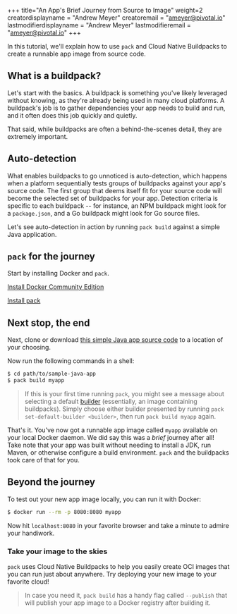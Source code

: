 +++
title="An App's Brief Journey from Source to Image"
weight=2
creatordisplayname = "Andrew Meyer"
creatoremail = "ameyer@pivotal.io"
lastmodifierdisplayname = "Andrew Meyer"
lastmodifieremail = "ameyer@pivotal.io"
+++

In this tutorial, we'll explain how to use `pack` and Cloud Native Buildpacks to create a runnable app image from source code.

## What is a buildpack?

Let's start with the basics. A buildpack is something you've likely leveraged without knowing, as they're already
being used in many cloud platforms. A buildpack's job is to gather dependencies your app needs to build and run,
and it often does this job quickly and quietly.

That said, while buildpacks are often a behind-the-scenes detail, they are extremely important.

## Auto-detection

What enables buildpacks to go unnoticed is auto-detection, which happens when a platform sequentially
tests groups of buildpacks against your app's source code. The first group that deems itself fit for your source code
will become the selected set of buildpacks for your app. Detection criteria is specific to each buildpack -- for
instance, an NPM buildpack might look for a `package.json`, and a Go buildpack might look for Go source files.

Let's see auto-detection in action by running `pack build` against a simple Java application.

## `pack` for the journey

Start by installing Docker and `pack`.

<a href="https://store.docker.com/search?type=edition&offering=community" class="download-button button icon-button bg-blue">Install Docker Community Edition</a>

<a href="/docs/install-pack" class="download-button button icon-button bg-pink">Install pack</a>

## Next stop, the end

Next, clone or download [this simple Java app source code](https://github.com/buildpack/sample-java-app) to a location
of your choosing.

Now run the following commands in a shell:

```bash
$ cd path/to/sample-java-app
$ pack build myapp
```

> If this is your first time running `pack`, you might see a message about selecting a default
> [builder](/docs/using-pack/working-with-builders) (essentially, an image containing buildpacks). Simply choose
> either builder presented by running `pack set-default-builder <builder>`, then run `pack build myapp` again.

That's it. You've now got a runnable app image called `myapp` available on your local Docker daemon.
We did say this was a *brief* journey after all! Take note that your app was built without needing to install
a JDK, run Maven, or otherwise configure a build environment. `pack` and the buildpacks took care of that for you.

## Beyond the journey

To test out your new app image locally, you can run it with Docker:

```bash
$ docker run --rm -p 8080:8080 myapp
```

Now hit `localhost:8080` in your favorite browser and take a minute to admire your handiwork.

### Take your image to the skies

`pack` uses Cloud Native Buildpacks to help you easily create OCI images that you can run just about anywhere. Try
deploying your new image to your favorite cloud!

> In case you need it, `pack build` has a handy flag called `--publish` that will publish your app image to a Docker
> registry after building it.
